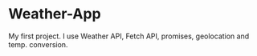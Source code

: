 # Weather-App
My first project. I use Weather API, Fetch API, promises, geolocation and temp. conversion.

